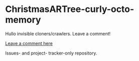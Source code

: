 # ChristmasARTree-curly-octo-memory
Hullo invisible cloners/crawlers. Leave a comment!


[Leave a comment here](https://github.com/lumaslim/ChristmasARTree-curly-octo-memory/issues)

Issues- and project- tracker-only repository.

